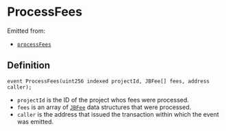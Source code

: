 # ProcessFees

Emitted from:

* [`processFees`](../write/processfees.md)

## Definition

```solidity
event ProcessFees(uint256 indexed projectId, JBFee[] fees, address caller);
```

* `projectId` is the ID of the project whos fees were processed.
* `fees` is an array of [`JBFee`](../../../data-structures/jbfee.md) data structures that were processed.
* `caller` is the address that issued the transaction within which the event was emitted.
